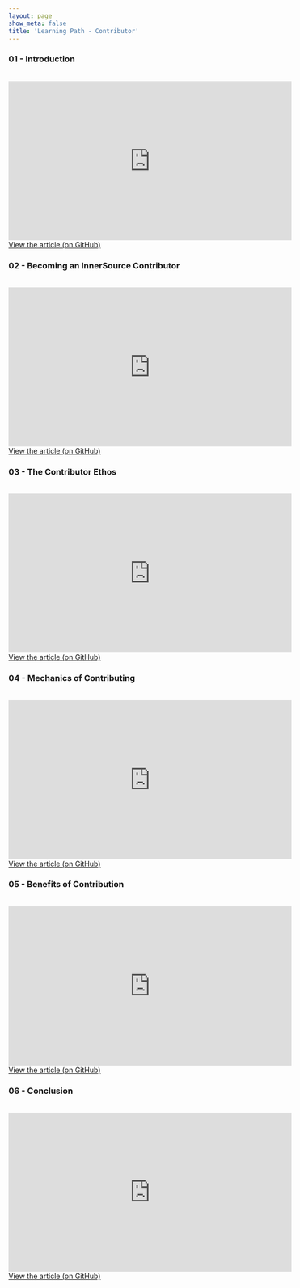 ```yaml
---
layout: page
show_meta: false
title: 'Learning Path - Contributor'
---
```


### 01 - Introduction
<br />
<iframe width="560" height="315" src="https://www.youtube.com/embed/_LNtwShi_XI" frameborder="0" allow="accelerometer; autoplay; encrypted-media; gyroscope; picture-in-picture" allowfullscreen></iframe>
<a href="https://github.com/InnerSourceCommons/InnerSourceLearningPath/blob/master/contributor/01-introduction-article.asciidoc">View the article (on GitHub)</a>

### 02 - Becoming an InnerSource Contributor
<br />
<iframe width="560" height="315" src="https://www.youtube.com/embed/ofzSDF9EmPU" frameborder="0" allow="accelerometer; autoplay; encrypted-media; gyroscope; picture-in-picture" allowfullscreen></iframe>
<a href="https://github.com/InnerSourceCommons/InnerSourceLearningPath/blob/master/contributor/02-becoming-a-contributor-article.asciidoc">View the article (on GitHub)</a>

### 03 - The Contributor Ethos
<br />
<iframe width="560" height="315" src="https://www.youtube.com/embed/PJEAQXcCh4o" frameborder="0" allow="accelerometer; autoplay; encrypted-media; gyroscope; picture-in-picture" allowfullscreen></iframe>
<a href="https://github.com/InnerSourceCommons/InnerSourceLearningPath/blob/master/contributor/03-contributor-ethos-article.asciidoc">View the article (on GitHub)</a>

### 04 - Mechanics of Contributing
<br />
<iframe width="560" height="315" src="https://www.youtube.com/embed/BxemepTtPz8" frameborder="0" allow="accelerometer; autoplay; encrypted-media; gyroscope; picture-in-picture" allowfullscreen></iframe>
<a href="https://github.com/InnerSourceCommons/InnerSourceLearningPath/blob/master/contributor/04-mechanics-of-contributing-article.asciidoc">View the article (on GitHub)</a>

### 05 - Benefits of Contribution
<br />
<iframe width="560" height="315" src="https://www.youtube.com/embed/6TGnjmX7zb0" frameborder="0" allow="accelerometer; autoplay; encrypted-media; gyroscope; picture-in-picture" allowfullscreen></iframe>
<a href="https://github.com/InnerSourceCommons/InnerSourceLearningPath/blob/master/contributor/05-benefits-of-contribution-article.asciidoc">View the article (on GitHub)</a>

### 06 - Conclusion
<br />
<iframe width="560" height="315" src="https://www.youtube.com/embed/_DimaLMLkyk" frameborder="0" allow="accelerometer; autoplay; encrypted-media; gyroscope; picture-in-picture" allowfullscreen></iframe>
<a href="https://github.com/InnerSourceCommons/InnerSourceLearningPath/blob/master/contributor/06-conclusion-article.asciidoc">View the article (on GitHub)</a>
